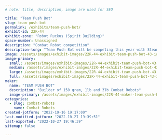 ```yaml
---
# note: title, description, image are used for SEO

title: "Team Push Bot"
slug: team-push-bot
permalink: /exhibits/team-push-bot/
exhibit-id: 22R-44
exhibit-zone: "Robot Ruckus (Spirit Building)"
space-number: Unassigned
description: "Combat Robot competition"
description-long: "Team Push Bot will be competing this year with Steamroller and Nemesis."
image: /assets/images/exhibit-images/22R-44-exhibit-team-push-bot-43-ian-team-push-bot-1937-large.png
image-primary: 
  small: /assets/images/exhibit-images/22R-44-exhibit-team-push-bot-43-ian-team-push-bot-1937-small.png
  medium: /assets/images/exhibit-images/22R-44-exhibit-team-push-bot-43-ian-team-push-bot-1937-medium.png
  large: /assets/images/exhibit-images/22R-44-exhibit-team-push-bot-43-ian-team-push-bot-1937-large.png
  full: /assets/images/exhibit-images/22R-44-exhibit-team-push-bot-43-ian-team-push-bot-1937-full.png
maker: 
  name: "TEAM PUSH BOT"
  description: "Builder of 150 gram, 1lb and 3lb Combat Robots"
  image-primary: /assets/images/exhibit-images/22R-44-maker-team-push-bot-ian-team-push-bot-medium.png
categories: 
  - slug: combat-robots
    name: Combat Robots
created-jotform: "2022-10-16 19:17:00"
last-modified-jotform: "2022-10-27 19:39:51"
last-exported: "2022-10-27 19:46:39"
sitemap: false

---
```

